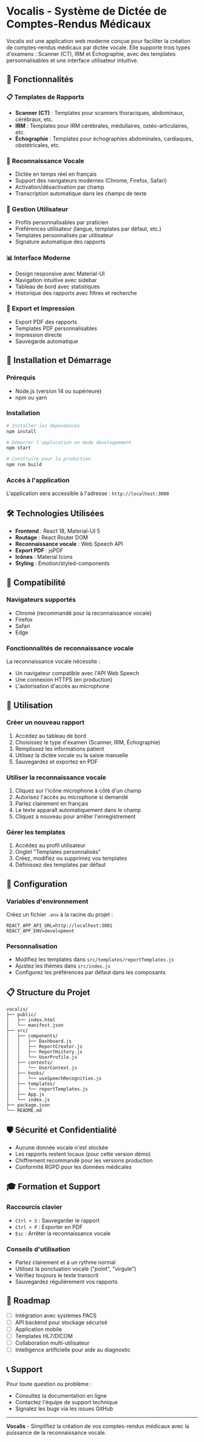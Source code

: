 # Vocalis - Système de Dictée de Comptes-Rendus Médicaux

Vocalis est une application web moderne conçue pour faciliter la création de comptes-rendus médicaux par dictée vocale. Elle supporte trois types d'examens : Scanner (CT), IRM et Échographie, avec des templates personnalisables et une interface utilisateur intuitive.

## 🎯 Fonctionnalités

### 📋 Templates de Rapports
- **Scanner (CT)** : Templates pour scanners thoraciques, abdominaux, cérébraux, etc.
- **IRM** : Templates pour IRM cérébrales, médullaires, ostéo-articulaires, etc.
- **Échographie** : Templates pour échographies abdominales, cardiaques, obstétricales, etc.

### 🎤 Reconnaissance Vocale
- Dictée en temps réel en français
- Support des navigateurs modernes (Chrome, Firefox, Safari)
- Activation/désactivation par champ
- Transcription automatique dans les champs de texte

### 👤 Gestion Utilisateur
- Profils personnalisables par praticien
- Préférences utilisateur (langue, templates par défaut, etc.)
- Templates personnalisés par utilisateur
- Signature automatique des rapports

### 📊 Interface Moderne
- Design responsive avec Material-UI
- Navigation intuitive avec sidebar
- Tableau de bord avec statistiques
- Historique des rapports avec filtres et recherche

### 📄 Export et Impression
- Export PDF des rapports
- Templates PDF personnalisables
- Impression directe
- Sauvegarde automatique

## 🚀 Installation et Démarrage

### Prérequis
- Node.js (version 14 ou supérieure)
- npm ou yarn

### Installation
```bash
# Installer les dépendances
npm install

# Démarrer l'application en mode développement
npm start

# Construire pour la production
npm run build
```

### Accès à l'application
L'application sera accessible à l'adresse : `http://localhost:3000`

## 🛠️ Technologies Utilisées

- **Frontend** : React 18, Material-UI 5
- **Routage** : React Router DOM
- **Reconnaissance vocale** : Web Speech API
- **Export PDF** : jsPDF
- **Icônes** : Material Icons
- **Styling** : Emotion/styled-components

## 📱 Compatibilité

### Navigateurs supportés
- Chrome (recommandé pour la reconnaissance vocale)
- Firefox
- Safari
- Edge

### Fonctionnalités de reconnaissance vocale
La reconnaissance vocale nécessite :
- Un navigateur compatible avec l'API Web Speech
- Une connexion HTTPS (en production)
- L'autorisation d'accès au microphone

## 🎯 Utilisation

### Créer un nouveau rapport
1. Accédez au tableau de bord
2. Choisissez le type d'examen (Scanner, IRM, Échographie)
3. Remplissez les informations patient
4. Utilisez la dictée vocale ou la saisie manuelle
5. Sauvegardez et exportez en PDF

### Utiliser la reconnaissance vocale
1. Cliquez sur l'icône microphone à côté d'un champ
2. Autorisez l'accès au microphone si demandé
3. Parlez clairement en français
4. Le texte apparaît automatiquement dans le champ
5. Cliquez à nouveau pour arrêter l'enregistrement

### Gérer les templates
1. Accédez au profil utilisateur
2. Onglet "Templates personnalisés"
3. Créez, modifiez ou supprimez vos templates
4. Définissez des templates par défaut

## 🔧 Configuration

### Variables d'environnement
Créez un fichier `.env` à la racine du projet :
```env
REACT_APP_API_URL=http://localhost:3001
REACT_APP_ENV=development
```

### Personnalisation
- Modifiez les templates dans `src/templates/reportTemplates.js`
- Ajustez les thèmes dans `src/index.js`
- Configurez les préférences par défaut dans les composants

## 📋 Structure du Projet

```
vocalis/
├── public/
│   ├── index.html
│   └── manifest.json
├── src/
│   ├── components/
│   │   ├── Dashboard.js
│   │   ├── ReportCreator.js
│   │   ├── ReportHistory.js
│   │   └── UserProfile.js
│   ├── contexts/
│   │   └── UserContext.js
│   ├── hooks/
│   │   └── useSpeechRecognition.js
│   ├── templates/
│   │   └── reportTemplates.js
│   ├── App.js
│   └── index.js
├── package.json
└── README.md
```

## 🛡️ Sécurité et Confidentialité

- Aucune donnée vocale n'est stockée
- Les rapports restent locaux (pour cette version démo)
- Chiffrement recommandé pour les versions production
- Conformité RGPD pour les données médicales

## 🎓 Formation et Support

### Raccourcis clavier
- `Ctrl + S` : Sauvegarder le rapport
- `Ctrl + P` : Exporter en PDF
- `Esc` : Arrêter la reconnaissance vocale

### Conseils d'utilisation
- Parlez clairement et à un rythme normal
- Utilisez la ponctuation vocale ("point", "virgule")
- Vérifiez toujours le texte transcrit
- Sauvegardez régulièrement vos rapports

## 🔄 Roadmap

- [ ] Intégration avec systèmes PACS
- [ ] API backend pour stockage sécurisé
- [ ] Application mobile
- [ ] Templates HL7/DICOM
- [ ] Collaboration multi-utilisateur
- [ ] Intelligence artificielle pour aide au diagnostic

## 📞 Support

Pour toute question ou problème :
- Consultez la documentation en ligne
- Contactez l'équipe de support technique
- Signalez les bugs via les issues GitHub

---

**Vocalis** - Simplifiez la création de vos comptes-rendus médicaux avec la puissance de la reconnaissance vocale.

